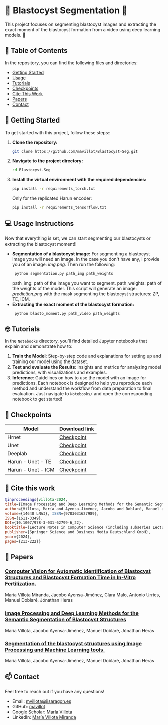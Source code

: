 # 🌟 Blastocyst Segmentation 🌟

This project focuses on segmenting blastocyst images and extracting the exact moment of the blastocyst formation from a video using deep learning models. 🐾

## 📂 Table of Contents
In the repository, you can find the following files and directories:

- [Getting Started](#-getting-started)
- [Usage](#-usage-instructions)
- [Tutorials](#-tutorials)
- [Checkpoints](#-checkpoints)
- [Cite This Work](#-cite-this-work)
- [Papers](#-papers)
- [Contact](#-contact)

## 🎯 Getting Started
To get started with this project, follow these steps::
1. **Clone the repository:**
      ```bash
   git clone https://github.com/mavillot/Blastocyst-Seg.git
2. **Navigate to the project directory:**
   ```bash
   cd Blastocyst-Seg
3. **Install the virtual environment with the required dependencies:**
   ```bash
   pip install -r requirements_torch.txt
   ```
   Only for the replicated Harun encoder:
   ```bash
   pip install -r requirements_tensorflow.txt
   ```
## 💻 Usage Instructions
Now that everything is set, we can start segmenting our blastocysts or extracting the blastocyst moment!!
- **Segmentation of a blastocyst image:**
  For segmenting a blastocyst image you will need an image. In the case you don't have any, I provide you of an image: *img.png*.
  Then run the following:
  ```bash
   python segmentation.py path_img path_weights
   ```
   path_img: path of the image you want to segment.
   path_weights: path of the weights of the model.
   This script will generate an image: *prediction.png* with the mask segmenting the blastocyst structures: ZP, TE, ICM.
- **Extracting the exact moment of the blastocyst formation:**
  ```bash
   python blasto_moment.py path_video path_weights
   ```
## 🤓 Tutorials
In the `Notebooks` directory, you’ll find detailed Jupyter notebooks that explain and demonstrate how to:
1. **Train the Model**: Step-by-step code and explanations for setting up and training our model using the dataset.
2. **Test and evaluate the Results**: Insights and metrics for analyzing model predictions, with visualizations and examples.
3. **Inference**: Guidelines on how to use the model with an image for predictions.
Each notebook is designed to help you reproduce each method and understand the workflow from data preparation to final evaluation. Just navigate to `Notebooks/` and open the corresponding notebook to get started!

## 💾 Checkpoints

| Model                | Download link                                       | 
|------------------------|---------------------------------------------------|
| Hrnet                | [Checkpoint](https://github.com/mavillot/Blastocyst-Seg/releases/download/hrnet/hrnet.pth)  |
| Unet                | [Checkpoint](https://github.com/mavillot/Blastocyst-Seg/releases/download/unet/unet.pth)  | 
| Deeplab                | [Checkpoint](https://github.com/mavillot/Blastocyst-Seg/releases/download/deeplab/deeplab.pth)  |
| Harun - Unet - TE      | [Checkpoint](https://github.com/mavillot/Blastocyst-Seg/releases/download/harun_TE/unet_TE.zip)  |
| Harun - Unet - ICM      | [Checkpoint](https://github.com/mavillot/Blastocyst-Seg/releases/download/harun_ICM/unet_ICM.zip)  |


## 📖 Cite this work
```bibtex
@inproceedings{villota-2024,
title={Image Processing and Deep Learning Methods for the Semantic Segmentation of Blastocyst Structures},
author={Villota, María and Ayensa-Jiménez, Jacobo and Doblaré, Manuel and Heras, Jónathan},
volume={14640 LNAI}, ISBN={9783031627989},
ISSN={1611-3349},
DOI={10.1007/978-3-031-62799-6_22},
booktitle={Lecture Notes in Computer Science (including subseries Lecture Notes in Artificial Intelligence and Lecture Notes in Bioinformatics)},
publisher={Springer Science and Business Media Deutschland GmbH},
year={2024},
pages={213-222}}
```

## 📑 Papers
### [Computer Vision for Automatic Identification of Blastocyst Structures and Blastocyst Formation Time in In-Vitro Fertilization.](http://dx.doi.org/10.2139/ssrn.5027594)
María Villota Miranda, Jacobo Ayensa-Jiménez, Clara Malo, Antonio Urries, Manuel Doblaré, Jónathan Heras 
### [Image Processing and Deep Learning Methods for the Semantic Segmentation of Blastocyst Structures](https://link.springer.com/chapter/10.1007/978-3-031-62799-6_22)
María Villota, Jacobo Ayensa-Jiménez, Manuel Doblaré, Jónathan Heras 
### [Segmentation of the blastocyst structures using Image Processing and Machine Learning tools.](https://www.ctresources.info/ccc/paper.html?id=9845)
María Villota, Jacobo Ayensa-Jiménez, Manuel Doblaré, Jónathan Heras 


## 📫 Contact
Feel free to reach out if you have any questions!
- Email: [mvillota@iisaragon.es](mvillota@iisaragon.es)
- GitHub: [mavillot](https://github.com/mavillot)
- Google Scholar: [María Villota](https://scholar.google.es/citations?hl=es&user=IeGlMh8AAAAJ)
- LinkedIn: [María Villota Miranda](https://www.linkedin.com/in/maria-villota-miranda/)
